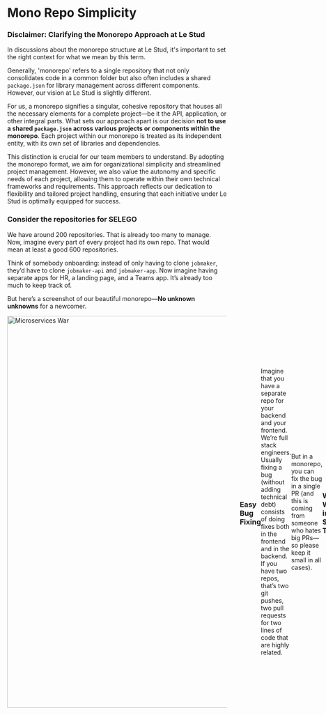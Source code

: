 # Mono Repo Simplicity

### Disclaimer: Clarifying the Monorepo Approach at Le Stud

In discussions about the monorepo structure at Le Stud, it's important to set the right context for what we mean by this term. 

Generally, 'monorepo' refers to a single repository that not only consolidates code in a common folder but also often includes a shared `package.json` for library management across different components. However, our vision at Le Stud is slightly different.

For us, a monorepo signifies a singular, cohesive repository that houses all the necessary elements for a complete project—be it the API, application, or other integral parts. What sets our approach apart is our decision **not to use a shared `package.json` across various projects or components within the monorepo**. Each project within our monorepo is treated as its independent entity, with its own set of libraries and dependencies.

This distinction is crucial for our team members to understand. By adopting the monorepo format, we aim for organizational simplicity and streamlined project management. However, we also value the autonomy and specific needs of each project, allowing them to operate within their own technical frameworks and requirements. This approach reflects our dedication to flexibility and tailored project handling, ensuring that each initiative under Le Stud is optimally equipped for success.

### Consider the repositories for SELEGO

We have around 200 repositories. That is already too many to manage. Now, imagine every part of every project had its own repo. That would mean at least a good 600 repositories.

Think of somebody onboarding: instead of only having to clone `jobmaker`, they’d have to clone `jobmaker-api` and `jobmaker-app`. Now imagine having separate apps for HR, a landing page, and a Teams app. It’s already too much to keep track of.

But here’s a screenshot of our beautiful monorepo—**No unknown unknowns** for a newcomer. 



<div style="display: flex; align-items: center; margin-bottom: 30px;">
  <img src="https://bank.cellar-c2.services.clever-cloud.com/file/project/96916bab74c0cf10773bb20bc911d109/Screenshot%202024-10-05%20at%2010.26.46.png" alt="Microservices War" style="width: 900px; margin-right: 30px;">
  <div>
</div>


### Easy Bug Fixing

Imagine that you have a separate repo for your backend and your frontend. We’re full stack engineers. Usually fixing a bug (without adding technical debt) consists of doing fixes both in the frontend and in the backend. If you have two repos, that’s two git pushes, two pull requests for two lines of code that are highly related. 

But in a monorepo, you can fix the bug in a single PR (and this is coming from someone who hates big PRs—so please keep it small in all cases).

### We Work in Small Teams

Monorepos are best for small teams. Again, we do a bit of everything, so the easier the switch, the better. 

### Why Google Stores Billions of Lines of Code in a Single Repository
